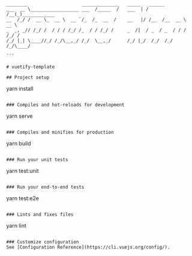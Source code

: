 ```
________                    ______________   _____   ______              
___  __ \__________________ ___  /_____  /   ___  | / /__(_)____________ 
__  /_/ /  __ \_  __ \  __ `/_  /_  __  /    __   |/ /__  /__  __ \  __ \
_  _, _// /_/ /  / / / /_/ /_  / / /_/ /     _  /|  / _  / _  / / / /_/ /
/_/ |_| \____//_/ /_/\__,_/ /_/  \__,_/      /_/ |_/  /_/  /_/ /_/\____/ 
                                                                         ```

# vuetify-template

## Project setup
```
yarn install
```

### Compiles and hot-reloads for development
```
yarn serve
```

### Compiles and minifies for production
```
yarn build
```

### Run your unit tests
```
yarn test:unit
```

### Run your end-to-end tests
```
yarn test:e2e
```

### Lints and fixes files
```
yarn lint
```

### Customize configuration
See [Configuration Reference](https://cli.vuejs.org/config/).
